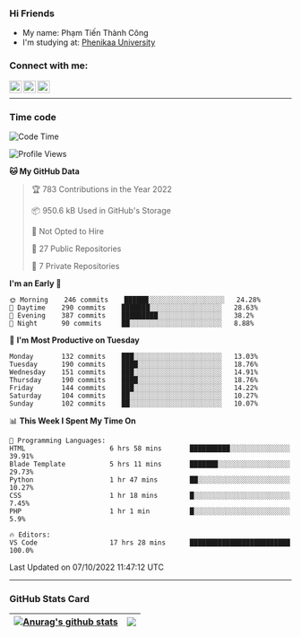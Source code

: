 ### Hi Friends

- My name: Phạm Tiến Thành Công
- I'm studying at: [Phenikaa University]


### Connect with me:
[<img align="left" alt="PhamTienThanhCong | Facebook" width="22px" src="https://upload.wikimedia.org/wikipedia/commons/thumb/1/16/Facebook-icon-1.png/640px-Facebook-icon-1.png" />][facebook]
[<img align="left" alt="PhamTienThanhCong | Zalo" width="22px" src="https://www.anphatpc.com.vn/template/anphat_2020v2/images/icon-zalo.jpg" />][zalo]
[<img align="left" alt="PhamTienThanhCong | LinkedIn" width="22px" src="https://cdn3.iconfinder.com/data/icons/inficons/512/linkedin.png" />][linkedin]

<br />

---

### Time code

<!--START_SECTION:waka-->
![Code Time](http://img.shields.io/badge/Code%20Time-592%20hrs%2039%20mins-blue)

![Profile Views](http://img.shields.io/badge/Profile%20Views-3-blue)

**🐱 My GitHub Data** 

> 🏆 783 Contributions in the Year 2022
 > 
> 📦 950.6 kB Used in GitHub's Storage 
 > 
> 🚫 Not Opted to Hire
 > 
> 📜 27 Public Repositories 
 > 
> 🔑 7 Private Repositories  
 > 
**I'm an Early 🐤** 

```text
🌞 Morning    246 commits    ██████░░░░░░░░░░░░░░░░░░░   24.28% 
🌆 Daytime    290 commits    ███████░░░░░░░░░░░░░░░░░░   28.63% 
🌃 Evening    387 commits    █████████░░░░░░░░░░░░░░░░   38.2% 
🌙 Night      90 commits     ██░░░░░░░░░░░░░░░░░░░░░░░   8.88%

```
📅 **I'm Most Productive on Tuesday** 

```text
Monday       132 commits    ███░░░░░░░░░░░░░░░░░░░░░░   13.03% 
Tuesday      190 commits    ████░░░░░░░░░░░░░░░░░░░░░   18.76% 
Wednesday    151 commits    ███░░░░░░░░░░░░░░░░░░░░░░   14.91% 
Thursday     190 commits    ████░░░░░░░░░░░░░░░░░░░░░   18.76% 
Friday       144 commits    ███░░░░░░░░░░░░░░░░░░░░░░   14.22% 
Saturday     104 commits    ██░░░░░░░░░░░░░░░░░░░░░░░   10.27% 
Sunday       102 commits    ██░░░░░░░░░░░░░░░░░░░░░░░   10.07%

```


📊 **This Week I Spent My Time On** 

```text
💬 Programming Languages: 
HTML                     6 hrs 58 mins       ██████████░░░░░░░░░░░░░░░   39.91% 
Blade Template           5 hrs 11 mins       ███████░░░░░░░░░░░░░░░░░░   29.73% 
Python                   1 hr 47 mins        ██░░░░░░░░░░░░░░░░░░░░░░░   10.27% 
CSS                      1 hr 18 mins        █░░░░░░░░░░░░░░░░░░░░░░░░   7.45% 
PHP                      1 hr 1 min          █░░░░░░░░░░░░░░░░░░░░░░░░   5.9%

🔥 Editors: 
VS Code                  17 hrs 28 mins      █████████████████████████   100.0%

```


 Last Updated on 07/10/2022 11:47:12 UTC
<!--END_SECTION:waka-->

---

### GitHub Stats Card

| <a href="https://github.com/phamtienthanhcong"><img align="center" src="https://github-readme-stats.vercel.app/api?username=PhamTienThanhCong&show_icons=true&include_all_commits=true&theme=buefy&hide_border=true&theme=ocean_dark" alt="Anurag's github stats" /></a> | <a href="https://github.com/phamtienthanhcong"><img align="center" src="https://github-readme-stats.vercel.app/api/top-langs/?username=PhamTienThanhCong&layout=compact&theme=buefy&hide_border=true&theme=ocean_dark" /></a> |
| ------------- | ------------- |

[Phenikaa University]: https://phenikaa-uni.edu.vn/vi
[facebook]: https://www.facebook.com/phamtienthanhcong
[linkedin]: https://linkedin.com/in/phamtienthanhcong
[zalo]: https://zalo.me/0396396332
[tiktok]: https://www.tiktok.com/@phamtienthanhcong
[web]: https://github.com/PhamTienThanhCong/web_dev
[min project]: https://github.com/PhamTienThanhCong/Project-Of-Web
[c and cpp]: https://github.com/PhamTienThanhCong/Code_C_and_Cpro
[python]: https://github.com/PhamTienThanhCong/Python_beginer
